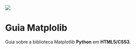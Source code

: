 ![]('img/titulo.png')

# Guia Matplolib
 Guia sobre a biblioteca Matplotlib **Python** em **HTML5/CSS3**.
